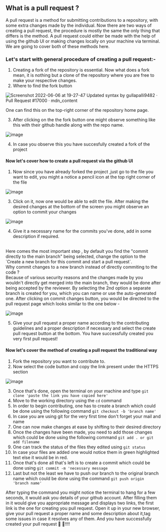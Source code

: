 ## What is a pull request ?

A pull request is a method for submitting contributions to a repository, with some extra changes made by the individual. 
Now there are two ways of creating a pull request, the procedure is mostly the same the only thing that differs is the method. A pull request could either be made with the help of using the github UI or making changes locally on your machine via terminal.
We are going to cover both of these methods here.

### Let's start with general procedure of creating a pull request:-
1) Creating a fork of the repository is essential. Now what does a fork mean, it is nothing but a clone of the repository where you are free to make your respective changes. 
2) Where to find the fork button

![Screenshot 2022-06-06 at 19-27-47 Updated syntax by gullapalli9482 · Pull Request #17000 · mdn_content](https://user-images.githubusercontent.com/75060398/172175467-0be75024-3e74-42a1-837d-b3e9c1b5f995.png)

One can find this on the top-right corner of the repository home page.

3) After clicking on the the fork button one might observe something like this with their github handle along with the repo name.

![image](https://user-images.githubusercontent.com/75060398/172176326-f4760b41-910a-409d-bf8b-90cc82e6b7fe.png)

4) In case you observe this you have succesfully created a fork of the project

#### Now let's cover how to create a pull request via the github UI

1) Now since you have already forked the project ,just go to the file you want to edit, you might a notice a pencil icon at the top right corner of the file

![image](https://user-images.githubusercontent.com/75060398/172180663-0fdfe56d-02d9-422c-9528-6f2c74302eb5.png)

3) Click on it, now one would be able to edit the file. After making the desired changes at the bottom of the screen you might observe an option to commit your changes

![image](https://user-images.githubusercontent.com/75060398/172181128-305dfde6-2c58-419f-b0a1-6ccc60fd9863.png)

4) Give it a necessary name for the commits you've done, add in some description if required. 
<br>
Here comes the most important step ,  by default you find the "commit directly to the main branch" being selected, change the option to the `Create a new branch for this commit and start a pull request`. 
<br>
Why commit changes to a new branch instead of directly commiting to the code ? 
<br>
Because of various security reasons and the changes made by you wouldn't directly get merged into the main branch, they would be done after being accepted by the reviewer.
By selecting the 2nd option a separate branch is created for you, which you can name or use the auto-generated one. After clicking on commit changes button, you would be directed to the pull request page which looks similar to the one below -


![image](https://user-images.githubusercontent.com/75060398/172183076-1dafe09d-6196-42b4-8557-adffcdf88e65.png)



5) Give your pull request a proper name according to the contributing guidelines and a proper description if necessary and select the create pull request button at the bottom. You have successfully created you very first pull request!


#### Now let's cover the method of creating a pull request the traditional way
1) Fork the repository you want to contribute to.
2) Now select the code button and copy the link present under the HTTPS section


![image](https://user-images.githubusercontent.com/75060398/172184258-3e6f0b18-20ea-4ada-b8d9-da82cf07affa.png)


3) Once that's done, open the terminal on your machine and type `git clone 'paste the link you have copied here'`
4) Move to the working directory using the `cd` command 
5) In order to begin contributing, one has to create a branch which could be done using the following command `git checkout -b 'branch name' `
6) In case you are using git for the very first time don't forget your mail and name
7) One can now make changes at ease by shifting to their desired directory 
8) Once the changes have been made, you need to add those changes which could be done using the following command `git add . or git add filename`
9) One can track the status of the files they edited using `git status`
10) In case your files are added one would notice them in green highlighted text else it would be in red.
11) Once that's done all that's left is to create a commit which could be done using `git commit -m 'necessary message`
12) Last but not the least we have to push our branch to the original branch name which could be done using the command `git push origin 'branch name'`

After typing the command you might notice the terminal to hang for a few seconds, it would ask you details of your github account.
After filling them in it would give you appropriate message and displays two links, the first link is the one for creating you pull request.
Open it up in your new browser, give your pull request a proper name and some description about it,tag some issues in case it resolves any of them.
And you have successfully created your pull request 🥳 🥳!!!!

